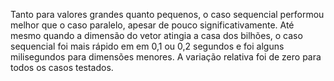 Tanto para valores grandes quanto pequenos, o caso sequencial performou melhor que o caso paralelo, apesar de pouco significativamente. Até mesmo quando a dimensão do vetor atingia a casa dos bilhões, o caso sequencial foi mais rápido em  em 0,1 ou 0,2 segundos e foi alguns milisegundos para dimensões menores. A variação relativa foi de zero para todos os casos testados.